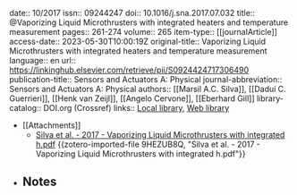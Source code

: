 date:: 10/2017
issn:: 09244247
doi:: 10.1016/j.sna.2017.07.032
title:: @Vaporizing Liquid Microthrusters with integrated heaters and temperature measurement
pages:: 261-274
volume:: 265
item-type:: [[journalArticle]]
access-date:: 2023-05-30T10:00:19Z
original-title:: Vaporizing Liquid Microthrusters with integrated heaters and temperature measurement
language:: en
url:: https://linkinghub.elsevier.com/retrieve/pii/S0924424717306490
publication-title:: Sensors and Actuators A: Physical
journal-abbreviation:: Sensors and Actuators A: Physical
authors:: [[Marsil A.C. Silva]], [[Daduí C. Guerrieri]], [[Henk van Zeijl]], [[Angelo Cervone]], [[Eberhard Gill]]
library-catalog:: DOI.org (Crossref)
links:: [Local library](zotero://select/library/items/I8ICE9R4), [Web library](https://www.zotero.org/users/9628799/items/I8ICE9R4)

- [[Attachments]]
	- [Silva et al. - 2017 - Vaporizing Liquid Microthrusters with integrated h.pdf](zotero://select/library/items/9HEZUB8Q) {{zotero-imported-file 9HEZUB8Q, "Silva et al. - 2017 - Vaporizing Liquid Microthrusters with integrated h.pdf"}}
- Notes
	-
